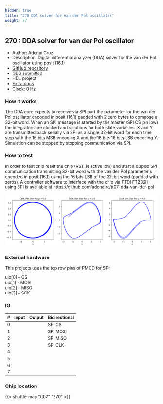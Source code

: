 ```yaml
---
hidden: true
title: "270 DDA solver for van der Pol oscillator"
weight: 77
---
```


## 270 : DDA solver for van der Pol oscillator

* Author: Adonai Cruz
* Description: Digital differential analyzer (DDA) solver for the van der Pol oscillator using posit (16,1)
* [GitHub repository](https://github.com/adonairc/tt07-dda-van-der-pol)
* [GDS submitted](https://github.com/adonairc/tt07-dda-van-der-pol/actions/runs/9327235262)
* HDL project
* [Extra docs]()
* Clock: 0 Hz

<!---

This file is used to generate your project datasheet. Please fill in the information below and delete any unused
sections.

You can also include images in this folder and reference them in the markdown. Each image must be less than
512 kb in size, and the combined size of all images must be less than 1 MB.
-->


### How it works

The DDA core expects to receive via SPI port the parameter for the van der Pol oscillator encoded in posit (16,1) padded with 2 zero bytes to compose a 32-bit word. When an SPI message is started by the master (SPI CS pin low) the integrators are clocked and solutions for both state variables, X and Y, are transmitted back serially via SPI as a single 32-bit word for each time step with the 16 bits MSB encoding X and the 16 bits 16 bits LSB encoding Y. Simulation can be stopped by stopping communication via SPI.

### How to test

In order to test chip reset the chip (RST_N active low) and start a duplex SPI communication transmitting 32-bit word with the van der Pol parameter $\mu$ encoded in posit (16,1) using the 16 bits LSB of the 32-bit word (padded with zeros). A controller software to interface with the chip via FTDI FT232H using SPI is available at <https://github.com/adonairc/tt07-dda-van-der-pol>

![DDA solutions of the van der Pol oscillator showing the evolution of the limit cycle for different values of $\mu$](images/dda_plots.png)

### External hardware

This projects uses the top row pins of PMOD for SPI:

uio[0] - CS  
uio[1] - MOSI  
uio[2] - MISO  
uio[3] - SCK


### IO

| #             | Input    | Output   | Bidirectional   |
| ------------- | -------- | -------- | --------------- |
| 0 |   |   | SPI CS        |
| 1 |   |   | SPI MOSI        |
| 2 |   |   | SPI MISO        |
| 3 |   |   | SPI CLK        |
| 4 |   |   |         |
| 5 |   |   |         |
| 6 |   |   |         |
| 7 |   |   |         |


### Chip location

{{< shuttle-map "tt07" "270" >}}
